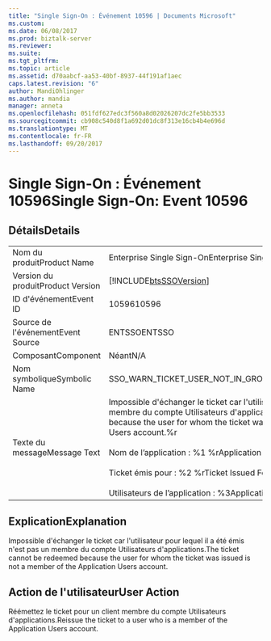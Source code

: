 ```yaml
---
title: "Single Sign-On : Événement 10596 | Documents Microsoft"
ms.custom: 
ms.date: 06/08/2017
ms.prod: biztalk-server
ms.reviewer: 
ms.suite: 
ms.tgt_pltfrm: 
ms.topic: article
ms.assetid: d70aabcf-aa53-40bf-8937-44f191af1aec
caps.latest.revision: "6"
author: MandiOhlinger
ms.author: mandia
manager: anneta
ms.openlocfilehash: 051fdf627edc3f560a8d02026207dc2fe5bb3533
ms.sourcegitcommit: cb908c540d8f1a692d01dc8f313e16cb4b4e696d
ms.translationtype: MT
ms.contentlocale: fr-FR
ms.lasthandoff: 09/20/2017
---
```

# <a name="single-sign-on-event-10596"></a><span data-ttu-id="51b29-102">Single Sign-On : Événement 10596</span><span class="sxs-lookup"><span data-stu-id="51b29-102">Single Sign-On: Event 10596</span></span>
## <a name="details"></a><span data-ttu-id="51b29-103">Détails</span><span class="sxs-lookup"><span data-stu-id="51b29-103">Details</span></span>  
  
|||  
|-|-|  
|<span data-ttu-id="51b29-104">Nom du produit</span><span class="sxs-lookup"><span data-stu-id="51b29-104">Product Name</span></span>|<span data-ttu-id="51b29-105">Enterprise Single Sign-On</span><span class="sxs-lookup"><span data-stu-id="51b29-105">Enterprise Single Sign-On</span></span>|  
|<span data-ttu-id="51b29-106">Version du produit</span><span class="sxs-lookup"><span data-stu-id="51b29-106">Product Version</span></span>|[!INCLUDE[btsSSOVersion](../includes/btsssoversion-md.md)]|  
|<span data-ttu-id="51b29-107">ID d'événement</span><span class="sxs-lookup"><span data-stu-id="51b29-107">Event ID</span></span>|<span data-ttu-id="51b29-108">10596</span><span class="sxs-lookup"><span data-stu-id="51b29-108">10596</span></span>|  
|<span data-ttu-id="51b29-109">Source de l'événement</span><span class="sxs-lookup"><span data-stu-id="51b29-109">Event Source</span></span>|<span data-ttu-id="51b29-110">ENTSSO</span><span class="sxs-lookup"><span data-stu-id="51b29-110">ENTSSO</span></span>|  
|<span data-ttu-id="51b29-111">Composant</span><span class="sxs-lookup"><span data-stu-id="51b29-111">Component</span></span>|<span data-ttu-id="51b29-112">Néant</span><span class="sxs-lookup"><span data-stu-id="51b29-112">N/A</span></span>|  
|<span data-ttu-id="51b29-113">Nom symbolique</span><span class="sxs-lookup"><span data-stu-id="51b29-113">Symbolic Name</span></span>|<span data-ttu-id="51b29-114">SSO_WARN_TICKET_USER_NOT_IN_GROUP</span><span class="sxs-lookup"><span data-stu-id="51b29-114">SSO_WARN_TICKET_USER_NOT_IN_GROUP</span></span>|  
|<span data-ttu-id="51b29-115">Texte du message</span><span class="sxs-lookup"><span data-stu-id="51b29-115">Message Text</span></span>|<span data-ttu-id="51b29-116">Impossible d'échanger le ticket car l'utilisateur pour lequel il a été émis n'est pas un membre du compte Utilisateurs d'applications.%r</span><span class="sxs-lookup"><span data-stu-id="51b29-116">The ticket cannot be redeemed because the user for whom the ticket was issued is not a member of the Application Users account.%r</span></span><br /><br /> <span data-ttu-id="51b29-117">Nom de l’application : %1 %r</span><span class="sxs-lookup"><span data-stu-id="51b29-117">Application Name: %1%r</span></span><br /><br /> <span data-ttu-id="51b29-118">Ticket émis pour : %2 %r</span><span class="sxs-lookup"><span data-stu-id="51b29-118">Ticket Issued For: %2%r</span></span><br /><br /> <span data-ttu-id="51b29-119">Utilisateurs de l’application : %3</span><span class="sxs-lookup"><span data-stu-id="51b29-119">Application Users: %3</span></span>|  
  
## <a name="explanation"></a><span data-ttu-id="51b29-120">Explication</span><span class="sxs-lookup"><span data-stu-id="51b29-120">Explanation</span></span>  
 <span data-ttu-id="51b29-121">Impossible d'échanger le ticket car l'utilisateur pour lequel il a été émis n'est pas un membre du compte Utilisateurs d'applications.</span><span class="sxs-lookup"><span data-stu-id="51b29-121">The ticket cannot be redeemed because the user for whom the ticket was issued is not a member of the Application Users account.</span></span>  
  
## <a name="user-action"></a><span data-ttu-id="51b29-122">Action de l'utilisateur</span><span class="sxs-lookup"><span data-stu-id="51b29-122">User Action</span></span>  
 <span data-ttu-id="51b29-123">Réémettez le ticket pour un client membre du compte Utilisateurs d'applications.</span><span class="sxs-lookup"><span data-stu-id="51b29-123">Reissue the ticket to a user who is a member of the Application Users account.</span></span>